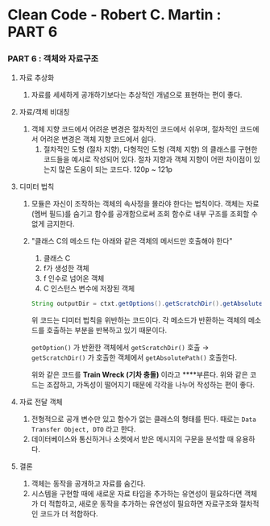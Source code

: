 # Clean Code - Robert C. Martin : PART 6

### PART 6 : 객체와 자료구조

1. 자료 추상화
    1. 자료를 세세하게 공개하기보다는 추상적인 개념으로 표현하는 편이 좋다.
2. 자료/객체 비대칭
    1. 객체 지향 코드에서 어려운 변경은 절차적인 코드에서 쉬우며, 절차적인 코드에서 어려운 변경은 객체 지향 코드에서 쉽다.
        1. 절차적인 도형 (절차 지향), 다형적인 도형 (객체 지향) 의 클래스를 구현한 코드들을 예시로 작성되어 있다. 절차 지향과 객체 지향이 어떤 차이점이 있는지 많은 도움이 되는 코드다. 120p ~ 121p
3. 디미터 법칙
    1. 모듈은 자신이 조작하는 객체의 속사정을 몰라야 한다는 법칙이다. 객체는 자료 (멤버 필드)를 숨기고 함수를 공개함으로써 조회 함수로 내부 구조를 조회할 수 없게 금지한다.
    2. "클래스 C의 메소드 f는 아래와 같은 객체의 메서드만 호출해야 한다"
        1. 클래스 C
        2. f가 생성한 객체
        3. f 인수로 넘어온 객체
        4. C 인스턴스 변수에 저장된 객체
        
        ```java
        String outputDir = ctxt.getOptions().getScratchDir().getAbsolutePath();
        ```
        
        위 코드는 디미터 법칙을 위반하는 코드이다. 각 메소드가 반환하는 객체의 메소드를 호출하는 부분을 반복하고 있기 때문이다.
        
        `getOption()` 가 반환한 객체에서 `getScratchDir()` 호출 → `getScratchDir()` 가 호출한 객체에서 `getAbsolutePath()` 호출한다.
        
        위와 같은 코드를 **Train Wreck (기차 충돌)** 이라고 ****부른다.  위와 같은 코드는 조잡하고, 가독성이 떨어지기 때문에 각각을 나누어 작성하는 편이 좋다.
        
4. 자료 전달 객체
    1. 전형적으로 공개 변수만 있고 함수가 없는 클래스의 형태를 띈다. 때로는 `Data Transfer Object, DTO` 라고 한다.
    2. 데이터베이스와 통신하거나 소켓에서 받은 메시지의 구문을 분석할 때 유용하다.
5. 결론
    1. 객체는 동작을 공개하고 자료를 숨긴다.
    2. 시스템을 구현할 때에 새로운 자료 타입을 추가하는 유연성이 필요하다면 객체가 더 적합하고, 새로운 동작을 추가하는 유연성이 필요하면 자료구조와 절차적인 코드가 더 적합하다.